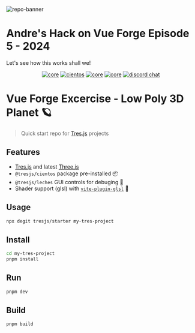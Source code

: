![repo-banner](https://github.com/Tresjs/playground/raw/main/public/github-banner.png)

# Andre's Hack on Vue Forge Episode 5 - 2024

Let's see how this works shall we!

<p align="center">
  <a href="https://www.npmjs.com/package/@tresjs/core"><img src="https://img.shields.io/npm/v/@tresjs/core/latest.svg?label=core&color=%2382DBCA" alt="core"></a>
   <a href="https://www.npmjs.com/package/@tresjs/cientos"><img src="https://img.shields.io/npm/v/@tresjs/cientos/latest.svg?label=cientos&color=%23f19b00" alt="cientos"></a>
  <a href="https://www.npmjs.com/package/three"><img src="https://img.shields.io/npm/v/three/latest.svg?label=%20&logo=threedotjs&color=f4f4f4&logoColor=black" alt="core"></a>
    <a href="https://www.npmjs.com/package/vite"><img src="https://img.shields.io/npm/v/vite/latest.svg?label=%20&logo=vite&color=AE58FF&logoColor=FFB310" alt="core"></a>
  <a href="https://discord.gg/UCr96AQmWn"><img src="https://img.shields.io/badge/chat-discord-purple?style=flat&logo=discord" alt="discord chat"></a>
</p>

# Vue Forge Excercise - Low Poly 3D Planet 🪐

> Quick start repo for [Tres.js](https://tresjs.org) projects

## Features

- [Tres.js](https://tresjs.org) and latest [Three.js](https://threejs.org)
- `@tresjs/cientos` package pre-installed 📦
- `@tresjs/leches` GUI controls for debuging 🍰
- Shader support (glsl) with [`vite-plugin-glsl`](https://github.com/UstymUkhman/vite-plugin-glsl) 🎨

## Usage

```bash
npx degit tresjs/starter my-tres-project
```

## Install

```bash
cd my-tres-project
pnpm install
```

## Run

```bash
pnpm dev
```

## Build

```bash
pnpm build
```
